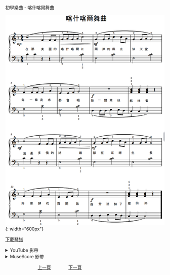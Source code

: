 ﻿---
keywords: 初學樂曲 - 往事難忘一
---
初學樂曲 - 喀什喀爾舞曲

![往事難忘一](/assets/Piano/B-喀什喀爾舞曲.png){: width="600px"}

<a href="/assets/Piano/B-喀什喀爾舞曲.pdf" target="_blank">下載琴譜</a>

<details>
  <summary>YouTube 影帶</summary>
<ol>
<iframe width="560" height="315" src="https://www.youtube.com/embed/pVjW4ZxV_eo" title="喀什喀爾舞曲" frameborder="0" allow="accelerometer; autoplay; clipboard-write; encrypted-media; gyroscope; picture-in-picture; web-share" allowfullscreen></iframe>
</ol>
</details>

<details>
  <summary>MuseScore 影帶</summary>
<ol>
<a href="https://musescore.com/user/65457238/scores/12212404?share=copy_link" target="_blank">Open to Play</a>
</ol>
</details>



&nbsp;&nbsp;&nbsp;&nbsp;&nbsp;&nbsp;&nbsp;&nbsp;&nbsp;&nbsp;&nbsp;&nbsp;
&nbsp;&nbsp;&nbsp;&nbsp;&nbsp;&nbsp;&nbsp;&nbsp;&nbsp;&nbsp;&nbsp;&nbsp;
[上一頁](B-MusicianOnTheMountain2)
&nbsp;&nbsp;&nbsp;&nbsp;&nbsp;&nbsp;&nbsp;&nbsp;&nbsp;&nbsp;&nbsp;&nbsp;
[下一頁](B-Unforgettablepast)

<!-- Google tag (gtag.js) -->
<script async src="https://www.googletagmanager.com/gtag/js?id=G-SK366WCHW3"></script>
<script>
  window.dataLayer = window.dataLayer || [];
  function gtag(){dataLayer.push(arguments);}
  gtag('js', new Date());

  gtag('config', 'G-SK366WCHW3');
</script>







